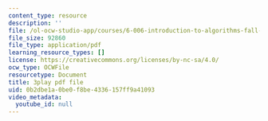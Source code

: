 ```yaml
---
content_type: resource
description: ''
file: /ol-ocw-studio-app/courses/6-006-introduction-to-algorithms-fall-2011/0b2dbe1a0be0f8be4336157ff9a41093_PptQgy89cN8.pdf
file_size: 92860
file_type: application/pdf
learning_resource_types: []
license: https://creativecommons.org/licenses/by-nc-sa/4.0/
ocw_type: OCWFile
resourcetype: Document
title: 3play pdf file
uid: 0b2dbe1a-0be0-f8be-4336-157ff9a41093
video_metadata:
  youtube_id: null
---
```


